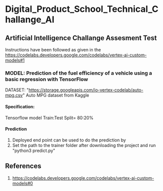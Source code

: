 # Digital_Product_School_Technical_Challange_AI

## Artificial Intelligence Challange Assesment Test

Instructions have been followed as given in the https://codelabs.developers.google.com/codelabs/vertex-ai-custom-models#1

### MODEL:  Prediction of the fuel efficiency of a vehicle using a basic regression with TensorFlow

DATASET: "https://storage.googleapis.com/io-vertex-codelab/auto-mpg.csv"
Auto MPG dataset from Kaggle
#### Specification: 
Tensorflow model
Train:Test Split= 80:20%

#### Prediction 
1) Deployed end point can be used to do the prediction by 
2) Set the path to the trainer folder after downloading the project and run "python3 predict.py"


## References
1. https://codelabs.developers.google.com/codelabs/vertex-ai-custom-models#0





